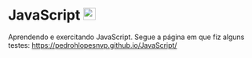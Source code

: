 # JavaScript <img src="https://github.com/pedrohlopesnvp/JavaScript/assets/85568654/0eb63423-ace9-4113-9253-93fc6e50a9f5.png" width="25px" heigh="25px">

Aprendendo e exercitando JavaScript. Segue a página em que fiz alguns testes: https://pedrohlopesnvp.github.io/JavaScript/
